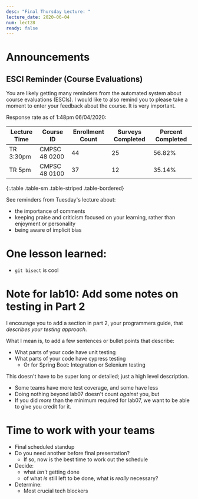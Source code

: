 ```yaml
---
desc: "Final Thursday Lecture: "
lecture_date: 2020-06-04
num: lect28
ready: false
---
```


# Announcements

## ESCI Reminder (Course Evaluations)

You are likely getting many reminders from the automated system about course evaluations (ESCIs).  I would like to also remind you to please take a moment to enter your feedback about the course.  It is very important.

Response rate as of 1:48pm 06/04/2020:

|Lecture Time|Course ID |	Enrollment Count	|Surveys Completed	|Percent Completed|
|-|-|-|-|-|
| TR 3:30pm | CMPSC 48 0200	| 44	| 25 |	56.82% |
| TR 5pm  | CMPSC 48 0100	| 37	| 12	| 35.14% |
{:.table .table-sm .table-striped .table-bordered}

See reminders from Tuesday's lecture about:
* the importance of comments
* keeping praise and criticism focused on your learning, rather than enjoyment or personality
* being aware of implicit bias

# One lesson learned:

* `git bisect` is cool

# Note for lab10: Add some notes on testing in Part 2

I encourage you to add a section in part 2, your programmers guide, that *describes your testing approach*.

What I mean is, to add a few sentences or bullet points that describe:
* What parts of your code have unit testing
* What parts of your code have cypress testing 
  - Or for Spring Boot: Integration or Selenium testing
 
This doesn't have to be super long or detailed; just a high level description. 
* Some teams have more test coverage, and some have less
* Doing nothing beyond lab07 doesn't count *against* you, but
* If you did *more* than the minimum required for lab07, we want to be able to give you credit for it.

# Time to work with your teams

* Final scheduled standup
* Do you need another before final presentation?
  - If so, now is the best time to work out the schedule
* Decide:
  - what *isn't* getting done
  - of what *is* still left to be done, what is *really* necessary?
* Determine:
  - Most crucial tech blockers

